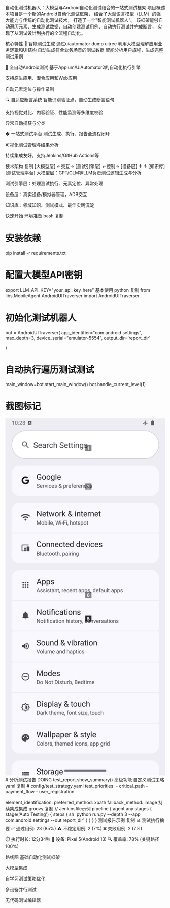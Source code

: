 自动化测试机器人：大模型与Android自动化测试结合的一站式测试框架
项目概述
本项目是一个新的Android自动化测试框架，
结合了大型语言模型（LLM）的强大能力与传统的自动化测试技术，
打造了一个"智能测试机器人"。
该框架能够自动遍历元素、生成测试数据、自动创建测试用例、自动执行测试并完成断言，
实现了从测试设计到执行的全流程自动化。

核心特性
🤖 智能测试生成
通过uiautomator dump uitree
利用大模型理解应用业务逻辑和UI结构
自动生成符合业务场景的测试数据
智能分析用户旅程，生成完整测试用例

📱 全自动Android测试
基于Appium/UiAutomator2的自动化执行引擎

支持原生应用、混合应用和Web应用

自动元素定位与操作录制

🔍 自适应断言系统
智能识别验证点，自动生成断言语句

支持视觉对比、内容验证、性能监测等多维度校验

异常自动捕获与分类

� 一站式测试平台
测试生成、执行、报告全流程闭环

可视化测试管理与结果分析

持续集成友好，支持Jenkins/GitHub Actions等

技术架构
复制
[大模型层] ←交互→ [测试引擎层] ←控制→ [设备层]
    ↑                      ↑
[知识库]             [测试管理平台]
大模型层：GPT/GLM等LLM负责测试逻辑生成与分析

测试引擎层：处理测试执行、元素定位、异常处理

设备层：真实设备/模拟器管理，ADB交互

知识库：领域知识、测试模式、最佳实践沉淀

快速开始
环境准备
bash
复制
# 安装依赖
pip install -r requirements.txt

# 配置大模型API密钥
export LLM_API_KEY="your_api_key_here"
基本使用
python
复制
from libs.MobileAgent.AndroidUITraverser import AndroidUITraverser

# 初始化测试机器人
bot = AndroidUITraverser(
    app_identifier="com.android.settings",
    max_depth=3,
    device_serial="emulator-5554",
    output_dir=‘report_dir’

)

# 自动执行遍历测试测试 
main_window=bot.start_main_window()
bot.handle_current_level(1) 
# 截图标记
<div align="center">
  <img src="./image/Settingslabeled.png" alt="主界面截图" width="600">
</div>
# 分析测试报告 DOING
test_report.show_summary()
高级功能
自定义测试策略
yaml
复制
# config/test_strategy.yaml
test_priorities:
  - critical_path
  - payment_flow
  - user_registration

element_identification:
  preferred_method: xpath
  fallback_method: image
持续集成集成
groovy
复制
// Jenkinsfile示例
pipeline {
    agent any
    stages {
        stage('Auto Testing') {
            steps {
                sh 'python run.py --depth 3 --app com.android.settings --out report_dir'
            }
        }
    }
}
测试报告示例
复制
📊 测试执行摘要
✅ 通过用例: 23 (85%)
⚠️ 不稳定用例: 2 (7%)
❌ 失败用例: 2 (7%)

⏱️ 执行时长: 12分34秒
📱 设备: Pixel 5(Android 13)
🔍 覆盖率: 78% (关键路径100%)


路线图
基础自动化测试框架

大模型集成

自学习测试策略优化

多设备并行测试

无代码测试编辑器



